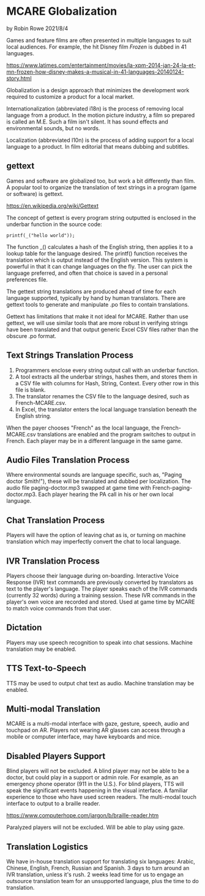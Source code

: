 # MCARE Globalization

by Robin Rowe 2021/8/4

Games and feature films are often presented in multiple languages to suit local audiences. For example, the hit Disney film _Frozen_ is dubbed in 41 languages.

https://www.latimes.com/entertainment/movies/la-xpm-2014-jan-24-la-et-mn-frozen-how-disney-makes-a-musical-in-41-languages-20140124-story.html

Globalization is a design approach that minimizes the development work required to customize a product for a local market.  

Internationalization (abbreviated i18n) is the process of removing local language from a product. In the motion picture industry, a film so prepared is called an M.E. Such a film isn't silent. It has sound effects and environmental sounds, but no words. 

Localization (abbreviated l10n) is the process of adding support for a local language to a product. In film editorial that means dubbing and subtitles. 

## gettext

Games and software are globalized too, but work a bit differently than film. A popular tool to organize the translation of text strings in a program (game or software) is gettext.

https://en.wikipedia.org/wiki/Gettext

The concept of gettext is every program string outputted is enclosed in the underbar function in the source code:

	printf(_("hello world"));
	
The function _() calculates a hash of the English string, then applies it to a lookup table for the language desired. The printf() function receives the translation which is output instead of the English version. This system is powerful in that it can change languages on the fly. The user can pick the language preferred, and often that choice is saved in a personal preferences file. 

The gettext string translations are produced ahead of time for each language supported, typically by hand by human translators. There are gettext tools to generate and manipulate .po files to contain translations.

Gettext has limitations that make it not ideal for MCARE. Rather than use gettext, we will use similar tools that are more robust in verifying strings have been translated and that output generic Excel CSV files rather than the obscure .po format.

## Text Strings Translation Process

1. Programmers enclose every string output call with an underbar function.
1. A tool extracts all the underbar strings, hashes them, and stores them in a CSV file with columns for Hash, String, Context. Every other row in this file is blank. 
1. The translator renames the CSV file to the language desired, such as French-MCARE.csv.
1. In Excel, the translator enters the local language translation beneath the English string.

When the payer chooses "French" as the local language, the French-MCARE.csv translations are enabled and the program switches to output in French. Each player may be in a different language in the same game.

## Audio Files Translation Process

Where environmental sounds are language specific, such as, "Paging doctor Smith!"), these will be translated and dubbed per localization. The audio file paging-doctor.mp3 swapped at game time with French-paging-doctor.mp3. Each player hearing the PA call in his or her own local language.

## Chat Translation Process

Players will have the option of leaving chat as is, or turning on machine translation which may imperfectly convert the chat to local language.

## IVR Translation Process

Players choose their language during on-boarding. Interactive Voice Response (IVR) text commands are previously converted by translators as text to the player's language. The player speaks each of the IVR commands (currently 32 words) during a training session. These IVR commands in the player's own voice are recorded and stored. Used at game time by MCARE to match voice commands from that user.

## Dictation

Players may use speech recognition to speak into chat sessions. Machine translation may be enabled.

## TTS Text-to-Speech

TTS may be used to output chat text as audio. Machine translation may be enabled.

## Multi-modal Translation

MCARE is a multi-modal interface with gaze, gesture, speech, audio and touchpad on AR. Players not wearing AR glasses can access through a mobile or computer interface, may have keyboards and mice. 

## Disabled Players Support

Blind players will not be excluded. A blind player may not be able to be a doctor, but could play in a support or admin role. For example, as an emergency phone operator (911 in the U.S.). For blind players, TTS will speak the significant events happening in the visual interface. A familiar experience to those who have used screen readers. The multi-modal touch interface to output to a braille reader.

https://www.computerhope.com/jargon/b/braille-reader.htm

Paralyzed players will not be excluded. Will be able to play using gaze. 

## Translation Logistics

We have in-house translation support for translating six languages: Arabic, Chinese, English, French, Russian and Spanish. 3 days to turn around an IVR translation, unless it's rush. 2 weeks lead time for us to engage an outsource translation team for an unsupported language, plus the time to do translation.
